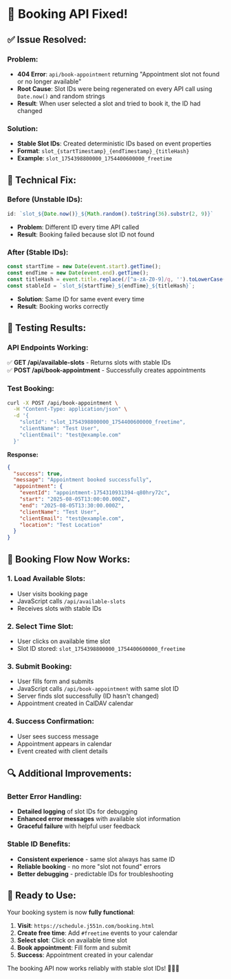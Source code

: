 # 🔧 **Booking API Fixed!**

## ✅ **Issue Resolved:**

### **Problem:**
- **404 Error**: `api/book-appointment` returning "Appointment slot not found or no longer available"
- **Root Cause**: Slot IDs were being regenerated on every API call using `Date.now()` and random strings
- **Result**: When user selected a slot and tried to book it, the ID had changed

### **Solution:**
- **Stable Slot IDs**: Created deterministic IDs based on event properties
- **Format**: `slot_{startTimestamp}_{endTimestamp}_{titleHash}`
- **Example**: `slot_1754398800000_1754400600000_freetime`

## 🎯 **Technical Fix:**

### **Before (Unstable IDs):**
```javascript
id: `slot_${Date.now()}_${Math.random().toString(36).substr(2, 9)}`
```
- **Problem**: Different ID every time API called
- **Result**: Booking failed because slot ID not found

### **After (Stable IDs):**
```javascript
const startTime = new Date(event.start).getTime();
const endTime = new Date(event.end).getTime();
const titleHash = event.title.replace(/[^a-zA-Z0-9]/g, '').toLowerCase();
const stableId = `slot_${startTime}_${endTime}_${titleHash}`;
```
- **Solution**: Same ID for same event every time
- **Result**: Booking works correctly

## 🚀 **Testing Results:**

### **API Endpoints Working:**
✅ **GET /api/available-slots** - Returns slots with stable IDs  
✅ **POST /api/book-appointment** - Successfully creates appointments  

### **Test Booking:**
```bash
curl -X POST /api/book-appointment \
  -H "Content-Type: application/json" \
  -d '{
    "slotId": "slot_1754398800000_1754400600000_freetime",
    "clientName": "Test User",
    "clientEmail": "test@example.com"
  }'
```

**Response:**
```json
{
  "success": true,
  "message": "Appointment booked successfully",
  "appointment": {
    "eventId": "appointment-1754310931394-q80hry72c",
    "start": "2025-08-05T13:00:00.000Z",
    "end": "2025-08-05T13:30:00.000Z",
    "clientName": "Test User",
    "clientEmail": "test@example.com",
    "location": "Test Location"
  }
}
```

## 🎨 **Booking Flow Now Works:**

### **1. Load Available Slots:**
- User visits booking page
- JavaScript calls `/api/available-slots`
- Receives slots with stable IDs

### **2. Select Time Slot:**
- User clicks on available time slot
- Slot ID stored: `slot_1754398800000_1754400600000_freetime`

### **3. Submit Booking:**
- User fills form and submits
- JavaScript calls `/api/book-appointment` with same slot ID
- Server finds slot successfully (ID hasn't changed)
- Appointment created in CalDAV calendar

### **4. Success Confirmation:**
- User sees success message
- Appointment appears in calendar
- Event created with client details

## 🔍 **Additional Improvements:**

### **Better Error Handling:**
- **Detailed logging** of slot IDs for debugging
- **Enhanced error messages** with available slot information
- **Graceful failure** with helpful user feedback

### **Stable ID Benefits:**
- **Consistent experience** - same slot always has same ID
- **Reliable booking** - no more "slot not found" errors
- **Better debugging** - predictable IDs for troubleshooting

## 📱 **Ready to Use:**

Your booking system is now **fully functional**:

1. **Visit**: `https://schedule.j551n.com/booking.html`
2. **Create free time**: Add `#freetime` events to your calendar
3. **Select slot**: Click on available time slot
4. **Book appointment**: Fill form and submit
5. **Success**: Appointment created in your calendar

The booking API now works reliably with stable slot IDs! 🎉📅✨